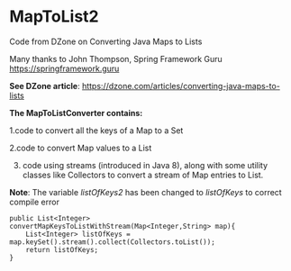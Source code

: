 # MapToList2
Code from DZone on Converting Java Maps to Lists 

Many thanks to John Thompson, Spring Framework Guru
https://springframework.guru

**See DZone article**:
https://dzone.com/articles/converting-java-maps-to-lists

**The MapToListConverter contains:**

1.code to convert all the keys of a Map to a Set

2.code to convert Map values to a List

3. code using streams (introduced in Java 8), along with some utility classes like Collectors to convert a stream of Map entries to List.

**Note**:
The variable _listOfKeys2_ has been changed to _listOfKeys_ to correct compile error

    public List<Integer> convertMapKeysToListWithStream(Map<Integer,String> map){
        List<Integer> listOfKeys = map.keySet().stream().collect(Collectors.toList());
        return listOfKeys;
    }

